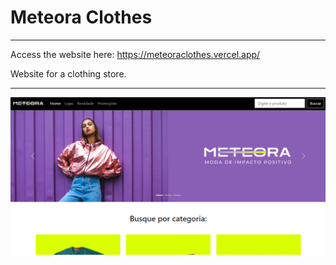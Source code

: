 # Meteora Clothes
***
Access the website here: https://meteoraclothes.vercel.app/

Website for a clothing store.
***
![img](https://github.com/DanielTomazi/Meteora/blob/main/roupaimg-demo.png)
